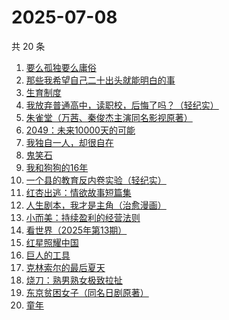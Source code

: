 # 2025-07-08

共 20 条

<!-- BEGIN WEREAD -->
<!-- 最后更新时间 2025-07-08 00:11:39 +0800 -->
1. [要么孤独要么庸俗](https://weread.qq.com/web/bookDetail/83b327d0813aba1a2g0147f6)
1. [那些我希望自己二十出头就能明白的事](https://weread.qq.com/web/bookDetail/eba32660813aba0edg0190fb)
1. [生育制度](https://weread.qq.com/web/bookDetail/f9132af07165a293f91a6ec)
1. [我放弃普通高中，读职校，后悔了吗？（轻纪实）](https://weread.qq.com/web/bookDetail/4df32960813aba0f0g018aab)
1. [朱雀堂（万茜、秦俊杰主演同名影视原著）](https://weread.qq.com/web/bookDetail/fc632890813aba149g0104ed)
1. [2049：未来10000天的可能](https://weread.qq.com/web/bookDetail/bdd325d0813aba18dg0142a8)
1. [我独自一人，却很自在](https://weread.qq.com/web/bookDetail/f6832190813aba182g011052)
1. [鬼笑石](https://weread.qq.com/web/bookDetail/66f32bb0813ab9ff7g019196)
1. [我和狗狗的16年](https://weread.qq.com/web/bookDetail/5ea321d0813aba182g0175ff)
1. [一个县的教育反内卷实验（轻纪实）](https://weread.qq.com/web/bookDetail/946322b0813aba0f1g013c93)
1. [红杏出逃：情欲故事短篇集](https://weread.qq.com/web/bookDetail/5f9323c0813ab9faeg01613e)
1. [人生剧本，我才是主角（治愈漫画）](https://weread.qq.com/web/bookDetail/1a132750813ab9560g016b47)
1. [小而美：持续盈利的经营法则](https://weread.qq.com/web/bookDetail/02932980813ab7a43g012e77)
1. [看世界（2025年第13期）](https://weread.qq.com/web/bookDetail/a5532f50813aba165g019883)
1. [红星照耀中国](https://weread.qq.com/web/bookDetail/8ba32ef07183b76a8ba27cd)
1. [巨人的工具](https://weread.qq.com/web/bookDetail/4b4327a0716d376e4b489f0)
1. [克林索尔的最后夏天](https://weread.qq.com/web/bookDetail/2eb32580813aba09dg01940c)
1. [烧刀：熟男熟女极致拉扯](https://weread.qq.com/web/bookDetail/2e832310813aba127g0199b4)
1. [东京贫困女子（同名日剧原著）](https://weread.qq.com/web/bookDetail/26232650726a0c0e262f770)
1. [童年](https://weread.qq.com/web/bookDetail/f8132af07259fbaff8142c8)
<!-- END WEREAD -->